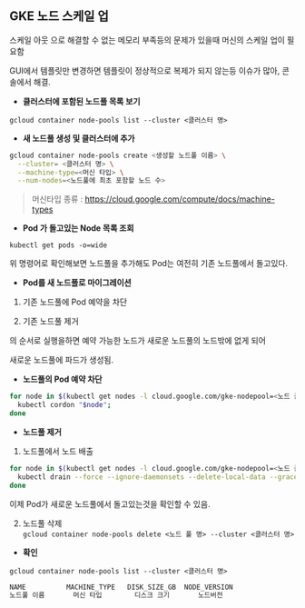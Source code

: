 GKE 노드 스케일 업
--
스케일 아웃 으로 해결할 수 없는 메모리 부족등의 문제가 있을때 머신의 스케일 업이 필요함

GUI에서 템플릿만 변경하면 템플릿이 정상적으로 복제가 되지 않는등 이슈가 많아, 콘솔에서 해결.

- **클러스터에 포함된 노드풀 목록 보기**

`gcloud container node-pools list --cluster <클러스터 명>`

- **새 노드풀 생성 및 클러스터에 추가** 
``` bash
gcloud container node-pools create <생성할 노드풀 이름> \
  --cluster= <클러스터 명> \
  --machine-type=<머신 타입> \
  --num-nodes=<노드풀에 최초 포함할 노드 수>
  ```

> 머신타입 종류 : https://cloud.google.com/compute/docs/machine-types   

- **Pod 가 돌고있는 Node 목록 조회**

`kubectl get pods -o=wide`

위 명령어로 확인해보면 노드풀을 추가해도 Pod는 여전히 기존 노드풀에서 돌고있다.

- **Pod를 새 노드풀로 마이그레이션**

1. 기존 노드풀에 Pod 예약을 차단 

2. 기존 노드풀 제거 

의 순서로 실행을하면 예약 가능한 노드가 새로운 노드풀의 노드밖에 없게 되어 

새로운 노드풀에 파드가 생성됨.

- **노드풀의 Pod 예약 차단**
``` bash
for node in $(kubectl get nodes -l cloud.google.com/gke-nodepool=<노드 풀 명> -o=name); do
  kubectl cordon "$node";
done
```

- **노드풀 제거**

1. 노드풀에서 노드 배출
``` bash
for node in $(kubectl get nodes -l cloud.google.com/gke-nodepool=<노드 풀 명> -o=name); do
  kubectl drain --force --ignore-daemonsets --delete-local-data --grace-period=10 "$node";
done
```  

이제 Pod가 새로운 노드풀에서 돌고있는것을 확인할 수 있음.

2. 노드풀 삭제   
`gcloud container node-pools delete <노드 풀 명> --cluster <클러스터 명>`

-  **확인** 

`gcloud container node-pools list --cluster <클러스터 명>` 
``` bash
NAME          MACHINE_TYPE   DISK_SIZE_GB  NODE_VERSION
노드풀 이름       머신 타입        디스크 크기       노드버전
```
